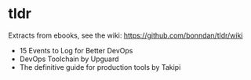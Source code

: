 # tldr
Extracts from ebooks, see the wiki: https://github.com/bonndan/tldr/wiki


* 15 Events to Log for Better DevOps
* DevOps Toolchain by Upguard
* The definitive guide for production tools by Takipi
